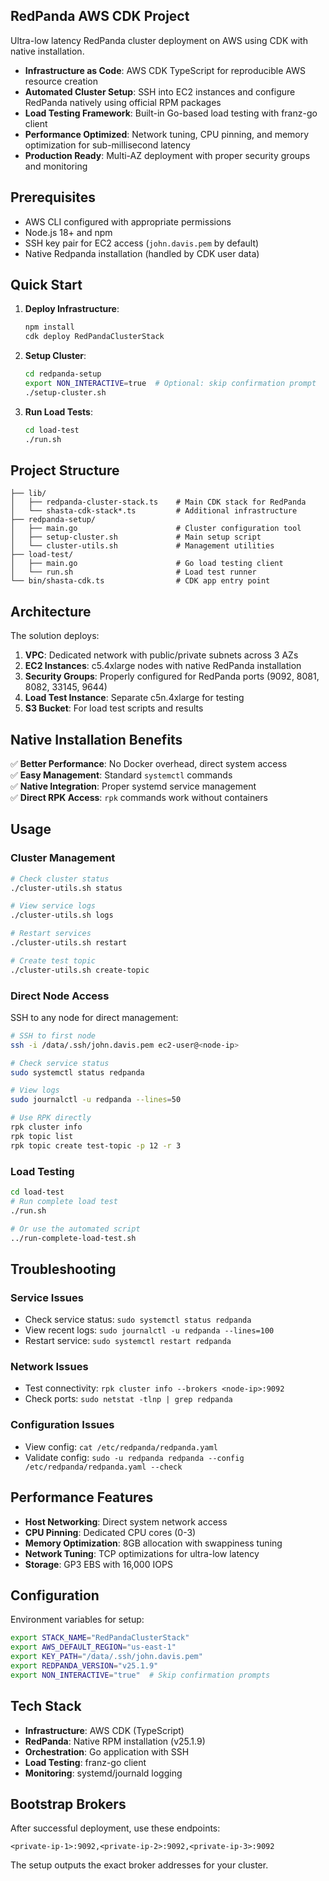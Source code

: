 ## RedPanda AWS CDK Project

Ultra-low latency RedPanda cluster deployment on AWS using CDK with native installation.

- **Infrastructure as Code**: AWS CDK TypeScript for reproducible AWS resource creation
- **Automated Cluster Setup**: SSH into EC2 instances and configure RedPanda natively using official RPM packages
- **Load Testing Framework**: Built-in Go-based load testing with franz-go client
- **Performance Optimized**: Network tuning, CPU pinning, and memory optimization for sub-millisecond latency
- **Production Ready**: Multi-AZ deployment with proper security groups and monitoring

## Prerequisites

- AWS CLI configured with appropriate permissions
- Node.js 18+ and npm
- SSH key pair for EC2 access (`john.davis.pem` by default)
- Native Redpanda installation (handled by CDK user data)

## Quick Start

1. **Deploy Infrastructure**:
   ```bash
   npm install
   cdk deploy RedPandaClusterStack
   ```

2. **Setup Cluster**:
   ```bash
   cd redpanda-setup
   export NON_INTERACTIVE=true  # Optional: skip confirmation prompt
   ./setup-cluster.sh
   ```

3. **Run Load Tests**:
   ```bash
   cd load-test
   ./run.sh
   ```

## Project Structure

```
├── lib/
│   ├── redpanda-cluster-stack.ts    # Main CDK stack for RedPanda
│   └── shasta-cdk-stack*.ts         # Additional infrastructure
├── redpanda-setup/
│   ├── main.go                      # Cluster configuration tool
│   ├── setup-cluster.sh             # Main setup script
│   └── cluster-utils.sh             # Management utilities
├── load-test/
│   ├── main.go                      # Go load testing client
│   └── run.sh                       # Load test runner
└── bin/shasta-cdk.ts                # CDK app entry point
```

## Architecture

The solution deploys:

1. **VPC**: Dedicated network with public/private subnets across 3 AZs
2. **EC2 Instances**: c5.4xlarge nodes with native RedPanda installation
3. **Security Groups**: Properly configured for RedPanda ports (9092, 8081, 8082, 33145, 9644)
4. **Load Test Instance**: Separate c5n.4xlarge for testing
5. **S3 Bucket**: For load test scripts and results

## Native Installation Benefits

✅ **Better Performance**: No Docker overhead, direct system access  
✅ **Easy Management**: Standard `systemctl` commands  
✅ **Native Integration**: Proper systemd service management  
✅ **Direct RPK Access**: `rpk` commands work without containers  

## Usage

### Cluster Management

```bash
# Check cluster status
./cluster-utils.sh status

# View service logs
./cluster-utils.sh logs

# Restart services
./cluster-utils.sh restart

# Create test topic
./cluster-utils.sh create-topic
```

### Direct Node Access

SSH to any node for direct management:

```bash
# SSH to first node
ssh -i /data/.ssh/john.davis.pem ec2-user@<node-ip>

# Check service status
sudo systemctl status redpanda

# View logs
sudo journalctl -u redpanda --lines=50

# Use RPK directly
rpk cluster info
rpk topic list
rpk topic create test-topic -p 12 -r 3
```

### Load Testing

```bash
cd load-test
# Run complete load test
./run.sh

# Or use the automated script
../run-complete-load-test.sh
```

## Troubleshooting

### Service Issues
- Check service status: `sudo systemctl status redpanda`
- View recent logs: `sudo journalctl -u redpanda --lines=100`
- Restart service: `sudo systemctl restart redpanda`

### Network Issues
- Test connectivity: `rpk cluster info --brokers <node-ip>:9092`
- Check ports: `sudo netstat -tlnp | grep redpanda`

### Configuration Issues
- View config: `cat /etc/redpanda/redpanda.yaml`
- Validate config: `sudo -u redpanda redpanda --config /etc/redpanda/redpanda.yaml --check`

## Performance Features

- **Host Networking**: Direct system network access
- **CPU Pinning**: Dedicated CPU cores (0-3)
- **Memory Optimization**: 8GB allocation with swappiness tuning
- **Network Tuning**: TCP optimizations for ultra-low latency
- **Storage**: GP3 EBS with 16,000 IOPS

## Configuration

Environment variables for setup:

```bash
export STACK_NAME="RedPandaClusterStack"
export AWS_DEFAULT_REGION="us-east-1"
export KEY_PATH="/data/.ssh/john.davis.pem"
export REDPANDA_VERSION="v25.1.9"
export NON_INTERACTIVE="true"  # Skip confirmation prompts
```

## Tech Stack

- **Infrastructure**: AWS CDK (TypeScript)
- **RedPanda**: Native RPM installation (v25.1.9)
- **Orchestration**: Go application with SSH
- **Load Testing**: franz-go client
- **Monitoring**: systemd/journald logging

## Bootstrap Brokers

After successful deployment, use these endpoints:
```
<private-ip-1>:9092,<private-ip-2>:9092,<private-ip-3>:9092
```

The setup outputs the exact broker addresses for your cluster. 